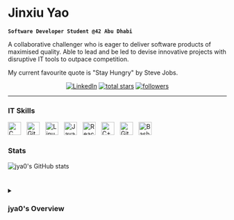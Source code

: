 # Jinxiu Yao

**`Software Developer Student @42 Abu Dhabi`**

A collaborative challenger who is eager to deliver software products of maximised quality. Able to lead and be led to devise innovative projects with disruptive IT tools to outpace competition.

My current favourite quote is "Stay Hungry" by Steve Jobs.

<!-- Social badges section -->
<!-- Badges with custom icons - https://github.com/DenverCoder1/custom-icon-badges -->
<!-- View counter - https://github.com/DenverCoder1/Simple-View-Counter -->
<p align="center">
	<a href="https://www.linkedin.com/in/jinxiuyao/"><img alt="LinkedIn" title="My LinkedIn Page" src="https://img.shields.io/badge/LinkedIn-0077B5?style=for-the-badge&logo=linkedin&logoColor=white"/></a>
  <a href="https://github.com/jya0?tab=repositories&sort=stargazers">
    <img alt="total stars" title="Total stars on GitHub" src="https://custom-icon-badges.demolab.com/github/stars/jya0?color=55960c&style=for-the-badge&labelColor=488207&logo=star"/></a>
  <a href="https://github.com/jya0?tab=followers">
    <img alt="followers" title="Follow me on Github" src="https://custom-icon-badges.demolab.com/github/followers/jya0?color=236ad3&labelColor=1155ba&style=for-the-badge&logo=person-add&label=Follow&logoColor=white"/></a>
</p>

---

### IT Skills
<img align="left" alt="C" width="30px" style="padding-right:10px;" src="https://cdn.jsdelivr.net/gh/devicons/devicon/icons/c/c-line.svg" />
<img align="left" alt="Git" width="30px" style="padding-right:10px;" src="https://cdn.jsdelivr.net/gh/devicons/devicon/icons/git/git-original.svg" />
<img align="left" alt="Linux" width="30px" style="padding-right:10px;" src="https://cdn.jsdelivr.net/gh/devicons/devicon/icons/linux/linux-original.svg" />
<img align="left" alt="JavaScript" width="30px" style="padding-right:10px;" src="https://cdn.jsdelivr.net/gh/devicons/devicon/icons/javascript/javascript-plain.svg" />
<img align="left" alt="React" width="30px" style="padding-right:10px;" src="https://cdn.jsdelivr.net/gh/devicons/devicon/icons/react/react-original.svg" />
<img align="left" alt="C++" width="30px" style="padding-right:10px;" src="https://cdn.jsdelivr.net/gh/devicons/devicon/icons/cplusplus/cplusplus-line.svg" />
<img align="left" alt="GitHub" width="30px" style="padding-right:10px;" src="https://cdn.jsdelivr.net/gh/devicons/devicon/icons/github/github-original.svg" />
<img align="left" alt="Bash" width="30px" style="padding-right:10px;" src="https://cdn.jsdelivr.net/gh/devicons/devicon/icons/bash/bash-original.svg" />
<br />

#

###	Stats

![jya0's GitHub stats](https://github-readme-stats.vercel.app/api?username=jya0&show_icons=true&theme=gotham)

#

<details>
	<summary><h3>jya0's Overview</h3></summary>
		2023 ->
		A growth mindset and a mind who knows the value of deep work is what I strive to be.
		I love to read non-fictional books and fill in blindspots in my knowledge.
